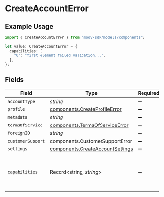 # CreateAccountError

## Example Usage

```typescript
import { CreateAccountError } from "moov-sdk/models/components";

let value: CreateAccountError = {
  capabilities: {
    "0": "first element failed validation...",
  },
};
```

## Fields

| Field                                                                                | Type                                                                                 | Required                                                                             | Description                                                                          | Example                                                                              |
| ------------------------------------------------------------------------------------ | ------------------------------------------------------------------------------------ | ------------------------------------------------------------------------------------ | ------------------------------------------------------------------------------------ | ------------------------------------------------------------------------------------ |
| `accountType`                                                                        | *string*                                                                             | :heavy_minus_sign:                                                                   | N/A                                                                                  |                                                                                      |
| `profile`                                                                            | [components.CreateProfileError](../../models/components/createprofileerror.md)       | :heavy_minus_sign:                                                                   | N/A                                                                                  |                                                                                      |
| `metadata`                                                                           | *string*                                                                             | :heavy_minus_sign:                                                                   | N/A                                                                                  |                                                                                      |
| `termsOfService`                                                                     | [components.TermsOfServiceError](../../models/components/termsofserviceerror.md)     | :heavy_minus_sign:                                                                   | N/A                                                                                  |                                                                                      |
| `foreignID`                                                                          | *string*                                                                             | :heavy_minus_sign:                                                                   | N/A                                                                                  |                                                                                      |
| `customerSupport`                                                                    | [components.CustomerSupportError](../../models/components/customersupporterror.md)   | :heavy_minus_sign:                                                                   | N/A                                                                                  |                                                                                      |
| `settings`                                                                           | [components.CreateAccountSettings](../../models/components/createaccountsettings.md) | :heavy_minus_sign:                                                                   | N/A                                                                                  |                                                                                      |
| `capabilities`                                                                       | Record<string, *string*>                                                             | :heavy_minus_sign:                                                                   | N/A                                                                                  | {<br/>"0": "first element failed validation..."<br/>}                                |
